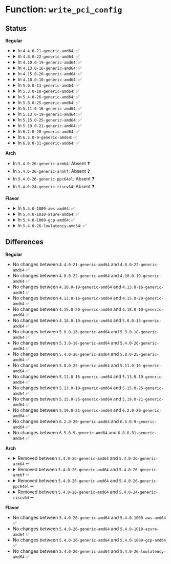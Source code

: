 # Function: <code>write_pci_config</code>

## Status
<b>Regular</b>
<ul>
<li>
<details>
<summary>In <code>4.4.0-21-generic-amd64</code>: ✅</summary>

```c
void write_pci_config(u8 bus, u8 slot, u8 func, u8 offset, u32 val)
```

```json
{
  "name": "write_pci_config",
  "collision_type": "Unique Global",
  "inline_type": "No",
  "funcs": [
    {
      "addr": 18446744071586162944,
      "name": "write_pci_config",
      "external": true,
      "loc": "arch/x86/pci/early.c:34",
      "file": "arch/x86/pci/early.c",
      "inline": "seen, unknown",
      "caller_inline": [],
      "caller_func": [
        "arch/x86/kernel/early-quirks.c:fix_hypertransport_config",
        "arch/x86/kernel/aperture_64.c:early_gart_iommu_check",
        "arch/x86/kernel/aperture_64.c:gart_iommu_hole_init",
        "arch/x86/kernel/aperture_64.c:gart_iommu_hole_init",
        "arch/x86/kernel/aperture_64.c:gart_iommu_hole_init",
        "drivers/usb/early/ehci-dbgp.c:nvidia_set_debug_port",
        "arch/x86/pci/amd_bus.c:amd_postcore_init"
      ]
    }
  ],
  "symbols": [
    {
      "addr": 18446744071586162944,
      "name": "write_pci_config",
      "section": ".text",
      "bind": "STB_GLOBAL",
      "size": 61
    }
  ]
}
```
</details>
</li>
<li>
<details>
<summary>In <code>4.8.0-22-generic-amd64</code>: ✅</summary>

```c
void write_pci_config(u8 bus, u8 slot, u8 func, u8 offset, u32 val)
```

```json
{
  "name": "write_pci_config",
  "collision_type": "Unique Global",
  "inline_type": "No",
  "funcs": [
    {
      "addr": 18446744071586576256,
      "name": "write_pci_config",
      "external": true,
      "loc": "arch/x86/pci/early.c:34",
      "file": "arch/x86/pci/early.c",
      "inline": "seen, unknown",
      "caller_inline": [],
      "caller_func": [
        "arch/x86/kernel/early-quirks.c:fix_hypertransport_config",
        "arch/x86/kernel/aperture_64.c:gart_iommu_hole_init",
        "arch/x86/kernel/aperture_64.c:gart_iommu_hole_init",
        "arch/x86/kernel/aperture_64.c:gart_iommu_hole_init",
        "arch/x86/kernel/aperture_64.c:early_gart_iommu_check",
        "drivers/usb/early/ehci-dbgp.c:nvidia_set_debug_port",
        "arch/x86/pci/amd_bus.c:amd_postcore_init"
      ]
    }
  ],
  "symbols": [
    {
      "addr": 18446744071586576256,
      "name": "write_pci_config",
      "section": ".text",
      "bind": "STB_GLOBAL",
      "size": 61
    }
  ]
}
```
</details>
</li>
<li>
<details>
<summary>In <code>4.10.0-19-generic-amd64</code>: ✅</summary>

```c
void write_pci_config(u8 bus, u8 slot, u8 func, u8 offset, u32 val)
```

```json
{
  "name": "write_pci_config",
  "collision_type": "Unique Global",
  "inline_type": "No",
  "funcs": [
    {
      "addr": 18446744071586757824,
      "name": "write_pci_config",
      "external": true,
      "loc": "arch/x86/pci/early.c:34",
      "file": "arch/x86/pci/early.c",
      "inline": "seen, unknown",
      "caller_inline": [],
      "caller_func": [
        "arch/x86/kernel/early-quirks.c:fix_hypertransport_config",
        "arch/x86/kernel/aperture_64.c:gart_iommu_hole_init",
        "arch/x86/kernel/aperture_64.c:gart_iommu_hole_init",
        "arch/x86/kernel/aperture_64.c:gart_iommu_hole_init",
        "arch/x86/kernel/aperture_64.c:early_gart_iommu_check",
        "drivers/usb/early/ehci-dbgp.c:nvidia_set_debug_port",
        "arch/x86/pci/amd_bus.c:amd_postcore_init"
      ]
    }
  ],
  "symbols": [
    {
      "addr": 18446744071586757824,
      "name": "write_pci_config",
      "section": ".text",
      "bind": "STB_GLOBAL",
      "size": 61
    }
  ]
}
```
</details>
</li>
<li>
<details>
<summary>In <code>4.13.0-16-generic-amd64</code>: ✅</summary>

```c
void write_pci_config(u8 bus, u8 slot, u8 func, u8 offset, u32 val)
```

```json
{
  "name": "write_pci_config",
  "collision_type": "Unique Global",
  "inline_type": "No",
  "funcs": [
    {
      "addr": 18446744071586884736,
      "name": "write_pci_config",
      "external": true,
      "loc": "arch/x86/pci/early.c:34",
      "file": "arch/x86/pci/early.c",
      "inline": "seen, unknown",
      "caller_inline": [],
      "caller_func": [
        "arch/x86/kernel/early-quirks.c:fix_hypertransport_config",
        "arch/x86/kernel/aperture_64.c:gart_iommu_hole_init",
        "arch/x86/kernel/aperture_64.c:gart_iommu_hole_init",
        "arch/x86/kernel/aperture_64.c:gart_iommu_hole_init",
        "arch/x86/kernel/aperture_64.c:early_gart_iommu_check",
        "drivers/usb/early/ehci-dbgp.c:nvidia_set_debug_port",
        "arch/x86/pci/amd_bus.c:amd_postcore_init"
      ]
    }
  ],
  "symbols": [
    {
      "addr": 18446744071586884736,
      "name": "write_pci_config",
      "section": ".text",
      "bind": "STB_GLOBAL",
      "size": 61
    }
  ]
}
```
</details>
</li>
<li>
<details>
<summary>In <code>4.15.0-20-generic-amd64</code>: ✅</summary>

```c
void write_pci_config(u8 bus, u8 slot, u8 func, u8 offset, u32 val)
```

```json
{
  "name": "write_pci_config",
  "collision_type": "Unique Global",
  "inline_type": "No",
  "funcs": [
    {
      "addr": 18446744071587373424,
      "name": "write_pci_config",
      "external": true,
      "loc": "arch/x86/pci/early.c:35",
      "file": "arch/x86/pci/early.c",
      "inline": "seen, unknown",
      "caller_inline": [],
      "caller_func": [
        "arch/x86/kernel/early-quirks.c:fix_hypertransport_config",
        "arch/x86/kernel/aperture_64.c:gart_iommu_hole_init",
        "arch/x86/kernel/aperture_64.c:gart_iommu_hole_init",
        "arch/x86/kernel/aperture_64.c:gart_iommu_hole_init",
        "arch/x86/kernel/aperture_64.c:early_gart_iommu_check",
        "drivers/usb/early/ehci-dbgp.c:nvidia_set_debug_port",
        "arch/x86/pci/amd_bus.c:amd_postcore_init"
      ]
    }
  ],
  "symbols": [
    {
      "addr": 18446744071587373424,
      "name": "write_pci_config",
      "section": ".text",
      "bind": "STB_GLOBAL",
      "size": 61
    }
  ]
}
```
</details>
</li>
<li>
<details>
<summary>In <code>4.18.0-10-generic-amd64</code>: ✅</summary>

```c
void write_pci_config(u8 bus, u8 slot, u8 func, u8 offset, u32 val)
```

```json
{
  "name": "write_pci_config",
  "collision_type": "Unique Global",
  "inline_type": "No",
  "funcs": [
    {
      "addr": 18446744071587677248,
      "name": "write_pci_config",
      "external": true,
      "loc": "arch/x86/pci/early.c:35",
      "file": "arch/x86/pci/early.c",
      "inline": "seen, unknown",
      "caller_inline": [],
      "caller_func": [
        "arch/x86/kernel/early-quirks.c:ati_bugs",
        "arch/x86/kernel/early-quirks.c:fix_hypertransport_config",
        "arch/x86/kernel/early_printk.c:setup_early_printk",
        "arch/x86/kernel/aperture_64.c:gart_iommu_hole_init",
        "arch/x86/kernel/aperture_64.c:gart_iommu_hole_init",
        "arch/x86/kernel/aperture_64.c:gart_iommu_hole_init",
        "arch/x86/kernel/aperture_64.c:early_gart_iommu_check",
        "drivers/usb/early/ehci-dbgp.c:nvidia_set_debug_port",
        "arch/x86/pci/amd_bus.c:amd_postcore_init"
      ]
    }
  ],
  "symbols": [
    {
      "addr": 18446744071587677248,
      "name": "write_pci_config",
      "section": ".text",
      "bind": "STB_GLOBAL",
      "size": 62
    }
  ]
}
```
</details>
</li>
<li>
<details>
<summary>In <code>5.0.0-13-generic-amd64</code>: ✅</summary>

```c
void write_pci_config(u8 bus, u8 slot, u8 func, u8 offset, u32 val)
```

```json
{
  "name": "write_pci_config",
  "collision_type": "Unique Global",
  "inline_type": "No",
  "funcs": [
    {
      "addr": 18446744071587808544,
      "name": "write_pci_config",
      "external": true,
      "loc": "arch/x86/pci/early.c:35",
      "file": "arch/x86/pci/early.c",
      "inline": "seen, unknown",
      "caller_inline": [],
      "caller_func": [
        "arch/x86/kernel/early-quirks.c:ati_bugs",
        "arch/x86/kernel/early-quirks.c:fix_hypertransport_config",
        "arch/x86/kernel/early_printk.c:setup_early_printk",
        "arch/x86/kernel/aperture_64.c:gart_iommu_hole_init",
        "arch/x86/kernel/aperture_64.c:gart_iommu_hole_init",
        "arch/x86/kernel/aperture_64.c:gart_iommu_hole_init",
        "arch/x86/kernel/aperture_64.c:early_gart_iommu_check",
        "drivers/usb/early/ehci-dbgp.c:nvidia_set_debug_port",
        "drivers/usb/early/xhci-dbc.c:early_xdbc_parse_parameter",
        "drivers/usb/early/xhci-dbc.c:early_xdbc_parse_parameter",
        "drivers/usb/early/xhci-dbc.c:early_xdbc_parse_parameter",
        "drivers/usb/early/xhci-dbc.c:early_xdbc_parse_parameter",
        "arch/x86/pci/amd_bus.c:amd_postcore_init"
      ]
    }
  ],
  "symbols": [
    {
      "addr": 18446744071587808544,
      "name": "write_pci_config",
      "section": ".text",
      "bind": "STB_GLOBAL",
      "size": 62
    }
  ]
}
```
</details>
</li>
<li>
<details>
<summary>In <code>5.3.0-18-generic-amd64</code>: ✅</summary>

```c
void write_pci_config(u8 bus, u8 slot, u8 func, u8 offset, u32 val)
```

```json
{
  "name": "write_pci_config",
  "collision_type": "Unique Global",
  "inline_type": "No",
  "funcs": [
    {
      "addr": 18446744071588114016,
      "name": "write_pci_config",
      "external": true,
      "loc": "arch/x86/pci/early.c:35",
      "file": "arch/x86/pci/early.c",
      "inline": "seen, unknown",
      "caller_inline": [],
      "caller_func": [
        "arch/x86/kernel/early-quirks.c:ati_bugs",
        "arch/x86/kernel/early-quirks.c:fix_hypertransport_config",
        "arch/x86/kernel/early_printk.c:setup_early_printk",
        "arch/x86/kernel/early_printk.c:setup_early_printk",
        "arch/x86/kernel/aperture_64.c:gart_iommu_hole_init",
        "arch/x86/kernel/aperture_64.c:gart_iommu_hole_init",
        "arch/x86/kernel/aperture_64.c:gart_iommu_hole_init",
        "arch/x86/kernel/aperture_64.c:early_gart_iommu_check",
        "drivers/usb/early/ehci-dbgp.c:nvidia_set_debug_port",
        "drivers/usb/early/xhci-dbc.c:early_xdbc_parse_parameter",
        "drivers/usb/early/xhci-dbc.c:early_xdbc_parse_parameter",
        "drivers/usb/early/xhci-dbc.c:early_xdbc_parse_parameter",
        "drivers/usb/early/xhci-dbc.c:early_xdbc_parse_parameter",
        "arch/x86/pci/amd_bus.c:amd_postcore_init"
      ]
    }
  ],
  "symbols": [
    {
      "addr": 18446744071588114016,
      "name": "write_pci_config",
      "section": ".text",
      "bind": "STB_GLOBAL",
      "size": 62
    }
  ]
}
```
</details>
</li>
<li>
<details>
<summary>In <code>5.4.0-26-generic-amd64</code>: ✅</summary>

```c
void write_pci_config(u8 bus, u8 slot, u8 func, u8 offset, u32 val)
```

```json
{
  "name": "write_pci_config",
  "collision_type": "Unique Global",
  "inline_type": "No",
  "funcs": [
    {
      "addr": 18446744071588319712,
      "name": "write_pci_config",
      "external": true,
      "loc": "arch/x86/pci/early.c:35",
      "file": "arch/x86/pci/early.c",
      "inline": "seen, unknown",
      "caller_inline": [],
      "caller_func": [
        "arch/x86/kernel/early-quirks.c:ati_bugs",
        "arch/x86/kernel/early-quirks.c:fix_hypertransport_config",
        "arch/x86/kernel/early_printk.c:setup_early_printk",
        "arch/x86/kernel/early_printk.c:setup_early_printk",
        "arch/x86/kernel/aperture_64.c:gart_iommu_hole_init",
        "arch/x86/kernel/aperture_64.c:gart_iommu_hole_init",
        "arch/x86/kernel/aperture_64.c:gart_iommu_hole_init",
        "arch/x86/kernel/aperture_64.c:early_gart_iommu_check",
        "drivers/usb/early/ehci-dbgp.c:nvidia_set_debug_port",
        "drivers/usb/early/xhci-dbc.c:early_xdbc_parse_parameter",
        "drivers/usb/early/xhci-dbc.c:early_xdbc_parse_parameter",
        "drivers/usb/early/xhci-dbc.c:early_xdbc_parse_parameter",
        "drivers/usb/early/xhci-dbc.c:early_xdbc_parse_parameter",
        "arch/x86/pci/amd_bus.c:amd_postcore_init"
      ]
    }
  ],
  "symbols": [
    {
      "addr": 18446744071588319712,
      "name": "write_pci_config",
      "section": ".text",
      "bind": "STB_GLOBAL",
      "size": 62
    }
  ]
}
```
</details>
</li>
<li>
<details>
<summary>In <code>5.8.0-25-generic-amd64</code>: ✅</summary>

```c
void write_pci_config(u8 bus, u8 slot, u8 func, u8 offset, u32 val)
```

```json
{
  "name": "write_pci_config",
  "collision_type": "Unique Global",
  "inline_type": "No",
  "funcs": [
    {
      "addr": 18446744071591140032,
      "name": "write_pci_config",
      "external": true,
      "loc": "arch/x86/pci/early.c:35",
      "file": "arch/x86/pci/early.c",
      "inline": "seen, unknown",
      "caller_inline": [],
      "caller_func": [
        "arch/x86/kernel/early-quirks.c:ati_bugs",
        "arch/x86/kernel/early-quirks.c:fix_hypertransport_config",
        "arch/x86/kernel/early_printk.c:early_pci_serial_init",
        "arch/x86/kernel/aperture_64.c:gart_iommu_hole_init",
        "arch/x86/kernel/aperture_64.c:gart_iommu_hole_init",
        "arch/x86/kernel/aperture_64.c:gart_iommu_hole_init",
        "arch/x86/kernel/aperture_64.c:early_gart_iommu_check",
        "drivers/usb/early/ehci-dbgp.c:nvidia_set_debug_port",
        "drivers/usb/early/xhci-dbc.c:xdbc_map_pci_mmio",
        "drivers/usb/early/xhci-dbc.c:xdbc_map_pci_mmio",
        "drivers/usb/early/xhci-dbc.c:xdbc_map_pci_mmio",
        "drivers/usb/early/xhci-dbc.c:xdbc_map_pci_mmio",
        "arch/x86/pci/amd_bus.c:pci_enable_pci_io_ecs"
      ]
    }
  ],
  "symbols": [
    {
      "addr": 18446744071591140032,
      "name": "write_pci_config",
      "section": ".text",
      "bind": "STB_GLOBAL",
      "size": 62
    }
  ]
}
```
</details>
</li>
<li>
<details>
<summary>In <code>5.11.0-16-generic-amd64</code>: ✅</summary>

```c
void write_pci_config(u8 bus, u8 slot, u8 func, u8 offset, u32 val)
```

```json
{
  "name": "write_pci_config",
  "collision_type": "Unique Global",
  "inline_type": "No",
  "funcs": [
    {
      "addr": 18446744071591224256,
      "name": "write_pci_config",
      "external": true,
      "loc": "arch/x86/pci/early.c:35",
      "file": "arch/x86/pci/early.c",
      "inline": "seen, unknown",
      "caller_inline": [],
      "caller_func": [
        "arch/x86/kernel/early-quirks.c:ati_bugs",
        "arch/x86/kernel/early-quirks.c:fix_hypertransport_config",
        "arch/x86/kernel/early_printk.c:early_pci_serial_init",
        "arch/x86/kernel/aperture_64.c:gart_iommu_hole_init",
        "arch/x86/kernel/aperture_64.c:gart_iommu_hole_init",
        "arch/x86/kernel/aperture_64.c:gart_iommu_hole_init",
        "arch/x86/kernel/aperture_64.c:early_gart_iommu_check",
        "drivers/usb/early/ehci-dbgp.c:nvidia_set_debug_port",
        "drivers/usb/early/xhci-dbc.c:xdbc_map_pci_mmio",
        "drivers/usb/early/xhci-dbc.c:xdbc_map_pci_mmio",
        "drivers/usb/early/xhci-dbc.c:xdbc_map_pci_mmio",
        "drivers/usb/early/xhci-dbc.c:xdbc_map_pci_mmio",
        "arch/x86/pci/amd_bus.c:pci_enable_pci_io_ecs"
      ]
    }
  ],
  "symbols": [
    {
      "addr": 18446744071591224256,
      "name": "write_pci_config",
      "section": ".text",
      "bind": "STB_GLOBAL",
      "size": 62
    }
  ]
}
```
</details>
</li>
<li>
<details>
<summary>In <code>5.13.0-19-generic-amd64</code>: ✅</summary>

```c
void write_pci_config(u8 bus, u8 slot, u8 func, u8 offset, u32 val)
```

```json
{
  "name": "write_pci_config",
  "collision_type": "Unique Global",
  "inline_type": "No",
  "funcs": [
    {
      "addr": 18446744071591173504,
      "name": "write_pci_config",
      "external": true,
      "loc": "arch/x86/pci/early.c:35",
      "file": "arch/x86/pci/early.c",
      "inline": "seen, unknown",
      "caller_inline": [],
      "caller_func": [
        "arch/x86/kernel/early-quirks.c:ati_bugs",
        "arch/x86/kernel/early-quirks.c:fix_hypertransport_config",
        "arch/x86/kernel/early_printk.c:early_pci_serial_init",
        "arch/x86/kernel/aperture_64.c:gart_iommu_hole_init",
        "arch/x86/kernel/aperture_64.c:gart_iommu_hole_init",
        "arch/x86/kernel/aperture_64.c:gart_iommu_hole_init",
        "arch/x86/kernel/aperture_64.c:early_gart_iommu_check",
        "drivers/usb/early/ehci-dbgp.c:nvidia_set_debug_port",
        "drivers/usb/early/xhci-dbc.c:xdbc_map_pci_mmio",
        "drivers/usb/early/xhci-dbc.c:xdbc_map_pci_mmio",
        "drivers/usb/early/xhci-dbc.c:xdbc_map_pci_mmio",
        "drivers/usb/early/xhci-dbc.c:xdbc_map_pci_mmio",
        "arch/x86/pci/amd_bus.c:amd_postcore_init"
      ]
    }
  ],
  "symbols": [
    {
      "addr": 18446744071591173504,
      "name": "write_pci_config",
      "section": ".text",
      "bind": "STB_GLOBAL",
      "size": 62
    }
  ]
}
```
</details>
</li>
<li>
<details>
<summary>In <code>5.15.0-25-generic-amd64</code>: ✅</summary>

```c
void write_pci_config(u8 bus, u8 slot, u8 func, u8 offset, u32 val)
```

```json
{
  "name": "write_pci_config",
  "collision_type": "Unique Global",
  "inline_type": "No",
  "funcs": [
    {
      "addr": 18446744071592027024,
      "name": "write_pci_config",
      "external": true,
      "loc": "arch/x86/pci/early.c:35",
      "file": "arch/x86/pci/early.c",
      "inline": "seen, unknown",
      "caller_inline": [],
      "caller_func": [
        "arch/x86/kernel/early-quirks.c:ati_bugs",
        "arch/x86/kernel/early-quirks.c:fix_hypertransport_config",
        "arch/x86/kernel/early_printk.c:early_pci_serial_init",
        "arch/x86/kernel/aperture_64.c:gart_iommu_hole_init",
        "arch/x86/kernel/aperture_64.c:gart_iommu_hole_init",
        "arch/x86/kernel/aperture_64.c:gart_iommu_hole_init",
        "arch/x86/kernel/aperture_64.c:early_gart_iommu_check",
        "drivers/usb/early/ehci-dbgp.c:nvidia_set_debug_port",
        "drivers/usb/early/xhci-dbc.c:xdbc_map_pci_mmio",
        "drivers/usb/early/xhci-dbc.c:xdbc_map_pci_mmio",
        "drivers/usb/early/xhci-dbc.c:xdbc_map_pci_mmio",
        "drivers/usb/early/xhci-dbc.c:xdbc_map_pci_mmio",
        "arch/x86/pci/amd_bus.c:amd_postcore_init"
      ]
    }
  ],
  "symbols": [
    {
      "addr": 18446744071592027024,
      "name": "write_pci_config",
      "section": ".text",
      "bind": "STB_GLOBAL",
      "size": 62
    }
  ]
}
```
</details>
</li>
<li>
<details>
<summary>In <code>5.19.0-21-generic-amd64</code>: ✅</summary>

```c
void write_pci_config(u8 bus, u8 slot, u8 func, u8 offset, u32 val)
```

```json
{
  "name": "write_pci_config",
  "collision_type": "Unique Global",
  "inline_type": "No",
  "funcs": [
    {
      "addr": 18446744071593794112,
      "name": "write_pci_config",
      "external": true,
      "loc": "arch/x86/pci/early.c:35",
      "file": "arch/x86/pci/early.c",
      "inline": "seen, unknown",
      "caller_inline": [],
      "caller_func": [
        "arch/x86/kernel/early-quirks.c:ati_bugs",
        "arch/x86/kernel/early-quirks.c:fix_hypertransport_config",
        "arch/x86/kernel/early_printk.c:early_pci_serial_init",
        "arch/x86/kernel/aperture_64.c:gart_iommu_hole_init",
        "arch/x86/kernel/aperture_64.c:gart_iommu_hole_init",
        "arch/x86/kernel/aperture_64.c:gart_iommu_hole_init",
        "arch/x86/kernel/aperture_64.c:early_gart_iommu_check",
        "drivers/usb/early/ehci-dbgp.c:nvidia_set_debug_port",
        "drivers/usb/early/xhci-dbc.c:xdbc_map_pci_mmio",
        "drivers/usb/early/xhci-dbc.c:xdbc_map_pci_mmio",
        "drivers/usb/early/xhci-dbc.c:xdbc_map_pci_mmio",
        "drivers/usb/early/xhci-dbc.c:xdbc_map_pci_mmio",
        "arch/x86/pci/amd_bus.c:amd_postcore_init"
      ]
    }
  ],
  "symbols": [
    {
      "addr": 18446744071593794112,
      "name": "write_pci_config",
      "section": ".text",
      "bind": "STB_GLOBAL",
      "size": 79
    }
  ]
}
```
</details>
</li>
<li>
<details>
<summary>In <code>6.2.0-20-generic-amd64</code>: ✅</summary>

```c
void write_pci_config(u8 bus, u8 slot, u8 func, u8 offset, u32 val)
```

```json
{
  "name": "write_pci_config",
  "collision_type": "Unique Global",
  "inline_type": "No",
  "funcs": [
    {
      "addr": 18446744071595737344,
      "name": "write_pci_config",
      "external": true,
      "loc": "arch/x86/pci/early.c:35",
      "file": "arch/x86/pci/early.c",
      "inline": "seen, unknown",
      "caller_inline": [],
      "caller_func": [
        "arch/x86/kernel/early-quirks.c:ati_bugs",
        "arch/x86/kernel/early-quirks.c:fix_hypertransport_config",
        "arch/x86/kernel/early_printk.c:early_pci_serial_init",
        "arch/x86/kernel/aperture_64.c:gart_iommu_hole_init",
        "arch/x86/kernel/aperture_64.c:gart_iommu_hole_init",
        "arch/x86/kernel/aperture_64.c:gart_iommu_hole_init",
        "arch/x86/kernel/aperture_64.c:early_gart_iommu_check",
        "drivers/usb/early/ehci-dbgp.c:nvidia_set_debug_port",
        "drivers/usb/early/xhci-dbc.c:xdbc_map_pci_mmio",
        "drivers/usb/early/xhci-dbc.c:xdbc_map_pci_mmio",
        "drivers/usb/early/xhci-dbc.c:xdbc_map_pci_mmio",
        "drivers/usb/early/xhci-dbc.c:xdbc_map_pci_mmio",
        "arch/x86/pci/amd_bus.c:amd_postcore_init"
      ]
    }
  ],
  "symbols": [
    {
      "addr": 18446744071595737344,
      "name": "write_pci_config",
      "section": ".text",
      "bind": "STB_GLOBAL",
      "size": 79
    }
  ]
}
```
</details>
</li>
<li>
<details>
<summary>In <code>6.5.0-9-generic-amd64</code>: ✅</summary>

```c
void write_pci_config(u8 bus, u8 slot, u8 func, u8 offset, u32 val)
```

```json
{
  "name": "write_pci_config",
  "collision_type": "Unique Global",
  "inline_type": "No",
  "funcs": [
    {
      "addr": 18446744071596263328,
      "name": "write_pci_config",
      "external": true,
      "loc": "arch/x86/pci/early.c:35",
      "file": "arch/x86/pci/early.c",
      "inline": "seen, unknown",
      "caller_inline": [],
      "caller_func": [
        "arch/x86/kernel/early-quirks.c:ati_bugs",
        "arch/x86/kernel/early-quirks.c:fix_hypertransport_config",
        "arch/x86/kernel/early_printk.c:early_pci_serial_init",
        "arch/x86/kernel/aperture_64.c:gart_iommu_hole_init",
        "arch/x86/kernel/aperture_64.c:gart_iommu_hole_init",
        "arch/x86/kernel/aperture_64.c:gart_iommu_hole_init",
        "arch/x86/kernel/aperture_64.c:early_gart_iommu_check",
        "drivers/usb/early/ehci-dbgp.c:nvidia_set_debug_port",
        "drivers/usb/early/xhci-dbc.c:xdbc_map_pci_mmio",
        "drivers/usb/early/xhci-dbc.c:xdbc_map_pci_mmio",
        "drivers/usb/early/xhci-dbc.c:xdbc_map_pci_mmio",
        "drivers/usb/early/xhci-dbc.c:xdbc_map_pci_mmio",
        "arch/x86/pci/amd_bus.c:amd_postcore_init"
      ]
    }
  ],
  "symbols": [
    {
      "addr": 18446744071596263328,
      "name": "write_pci_config",
      "section": ".text",
      "bind": "STB_GLOBAL",
      "size": 79
    }
  ]
}
```
</details>
</li>
<li>
<details>
<summary>In <code>6.8.0-31-generic-amd64</code>: ✅</summary>

```c
void write_pci_config(u8 bus, u8 slot, u8 func, u8 offset, u32 val)
```

```json
{
  "name": "write_pci_config",
  "collision_type": "Unique Global",
  "inline_type": "No",
  "funcs": [
    {
      "addr": 18446744071597145984,
      "name": "write_pci_config",
      "external": true,
      "loc": "arch/x86/pci/early.c:35",
      "file": "arch/x86/pci/early.c",
      "inline": "seen, unknown",
      "caller_inline": [],
      "caller_func": [
        "arch/x86/kernel/early-quirks.c:ati_bugs",
        "arch/x86/kernel/early-quirks.c:fix_hypertransport_config",
        "arch/x86/kernel/early_printk.c:early_pci_serial_init",
        "arch/x86/kernel/aperture_64.c:gart_iommu_hole_init",
        "arch/x86/kernel/aperture_64.c:gart_iommu_hole_init",
        "arch/x86/kernel/aperture_64.c:gart_iommu_hole_init",
        "arch/x86/kernel/aperture_64.c:early_gart_iommu_check",
        "drivers/usb/early/ehci-dbgp.c:nvidia_set_debug_port",
        "drivers/usb/early/xhci-dbc.c:xdbc_map_pci_mmio",
        "drivers/usb/early/xhci-dbc.c:xdbc_map_pci_mmio",
        "drivers/usb/early/xhci-dbc.c:xdbc_map_pci_mmio",
        "drivers/usb/early/xhci-dbc.c:xdbc_map_pci_mmio",
        "arch/x86/pci/amd_bus.c:amd_postcore_init"
      ]
    }
  ],
  "symbols": [
    {
      "addr": 18446744071597145984,
      "name": "write_pci_config",
      "section": ".text",
      "bind": "STB_GLOBAL",
      "size": 79
    }
  ]
}
```
</details>
</li>
</ul>
<b>Arch</b>
<ul>
<li>
In <code>5.4.0-26-generic-arm64</code>: Absent ❓
</li>
<li>
In <code>5.4.0-26-generic-armhf</code>: Absent ❓
</li>
<li>
In <code>5.4.0-26-generic-ppc64el</code>: Absent ❓
</li>
<li>
In <code>5.4.0-24-generic-riscv64</code>: Absent ❓
</li>
</ul>
<b>Flavor</b>
<ul>
<li>
<details>
<summary>In <code>5.4.0-1009-aws-amd64</code>: ✅</summary>

```c
void write_pci_config(u8 bus, u8 slot, u8 func, u8 offset, u32 val)
```

```json
{
  "name": "write_pci_config",
  "collision_type": "Unique Global",
  "inline_type": "No",
  "funcs": [
    {
      "addr": 18446744071587923360,
      "name": "write_pci_config",
      "external": true,
      "loc": "arch/x86/pci/early.c:35",
      "file": "arch/x86/pci/early.c",
      "inline": "seen, unknown",
      "caller_inline": [],
      "caller_func": [
        "arch/x86/kernel/early-quirks.c:ati_bugs",
        "arch/x86/kernel/early-quirks.c:fix_hypertransport_config",
        "arch/x86/kernel/early_printk.c:setup_early_printk",
        "arch/x86/kernel/early_printk.c:setup_early_printk",
        "arch/x86/kernel/aperture_64.c:gart_iommu_hole_init",
        "arch/x86/kernel/aperture_64.c:gart_iommu_hole_init",
        "arch/x86/kernel/aperture_64.c:gart_iommu_hole_init",
        "arch/x86/kernel/aperture_64.c:early_gart_iommu_check",
        "drivers/usb/early/ehci-dbgp.c:nvidia_set_debug_port",
        "arch/x86/pci/amd_bus.c:amd_postcore_init"
      ]
    }
  ],
  "symbols": [
    {
      "addr": 18446744071587923360,
      "name": "write_pci_config",
      "section": ".text",
      "bind": "STB_GLOBAL",
      "size": 62
    }
  ]
}
```
</details>
</li>
<li>
<details>
<summary>In <code>5.4.0-1010-azure-amd64</code>: ✅</summary>

```c
void write_pci_config(u8 bus, u8 slot, u8 func, u8 offset, u32 val)
```

```json
{
  "name": "write_pci_config",
  "collision_type": "Unique Global",
  "inline_type": "No",
  "funcs": [
    {
      "addr": 18446744071587639216,
      "name": "write_pci_config",
      "external": true,
      "loc": "arch/x86/pci/early.c:35",
      "file": "arch/x86/pci/early.c",
      "inline": "seen, unknown",
      "caller_inline": [],
      "caller_func": [
        "arch/x86/kernel/early-quirks.c:ati_bugs",
        "arch/x86/kernel/early-quirks.c:fix_hypertransport_config",
        "arch/x86/kernel/early_printk.c:setup_early_printk",
        "arch/x86/kernel/early_printk.c:setup_early_printk",
        "arch/x86/kernel/aperture_64.c:gart_iommu_hole_init",
        "arch/x86/kernel/aperture_64.c:gart_iommu_hole_init",
        "arch/x86/kernel/aperture_64.c:gart_iommu_hole_init",
        "arch/x86/kernel/aperture_64.c:early_gart_iommu_check",
        "drivers/usb/early/ehci-dbgp.c:nvidia_set_debug_port",
        "arch/x86/pci/amd_bus.c:amd_postcore_init"
      ]
    }
  ],
  "symbols": [
    {
      "addr": 18446744071587639216,
      "name": "write_pci_config",
      "section": ".text",
      "bind": "STB_GLOBAL",
      "size": 62
    }
  ]
}
```
</details>
</li>
<li>
<details>
<summary>In <code>5.4.0-1009-gcp-amd64</code>: ✅</summary>

```c
void write_pci_config(u8 bus, u8 slot, u8 func, u8 offset, u32 val)
```

```json
{
  "name": "write_pci_config",
  "collision_type": "Unique Global",
  "inline_type": "No",
  "funcs": [
    {
      "addr": 18446744071588256768,
      "name": "write_pci_config",
      "external": true,
      "loc": "arch/x86/pci/early.c:35",
      "file": "arch/x86/pci/early.c",
      "inline": "seen, unknown",
      "caller_inline": [],
      "caller_func": [
        "arch/x86/kernel/early-quirks.c:ati_bugs",
        "arch/x86/kernel/early-quirks.c:fix_hypertransport_config",
        "arch/x86/kernel/early_printk.c:setup_early_printk",
        "arch/x86/kernel/early_printk.c:setup_early_printk",
        "arch/x86/kernel/aperture_64.c:gart_iommu_hole_init",
        "arch/x86/kernel/aperture_64.c:gart_iommu_hole_init",
        "arch/x86/kernel/aperture_64.c:gart_iommu_hole_init",
        "arch/x86/kernel/aperture_64.c:early_gart_iommu_check",
        "drivers/usb/early/ehci-dbgp.c:nvidia_set_debug_port",
        "arch/x86/pci/amd_bus.c:amd_postcore_init"
      ]
    }
  ],
  "symbols": [
    {
      "addr": 18446744071588256768,
      "name": "write_pci_config",
      "section": ".text",
      "bind": "STB_GLOBAL",
      "size": 62
    }
  ]
}
```
</details>
</li>
<li>
<details>
<summary>In <code>5.4.0-26-lowlatency-amd64</code>: ✅</summary>

```c
void write_pci_config(u8 bus, u8 slot, u8 func, u8 offset, u32 val)
```

```json
{
  "name": "write_pci_config",
  "collision_type": "Unique Global",
  "inline_type": "No",
  "funcs": [
    {
      "addr": 18446744071588392288,
      "name": "write_pci_config",
      "external": true,
      "loc": "arch/x86/pci/early.c:35",
      "file": "arch/x86/pci/early.c",
      "inline": "seen, unknown",
      "caller_inline": [],
      "caller_func": [
        "arch/x86/kernel/early-quirks.c:ati_bugs",
        "arch/x86/kernel/early-quirks.c:fix_hypertransport_config",
        "arch/x86/kernel/early_printk.c:setup_early_printk",
        "arch/x86/kernel/early_printk.c:setup_early_printk",
        "arch/x86/kernel/aperture_64.c:gart_iommu_hole_init",
        "arch/x86/kernel/aperture_64.c:gart_iommu_hole_init",
        "arch/x86/kernel/aperture_64.c:gart_iommu_hole_init",
        "arch/x86/kernel/aperture_64.c:early_gart_iommu_check",
        "drivers/usb/early/ehci-dbgp.c:nvidia_set_debug_port",
        "drivers/usb/early/xhci-dbc.c:early_xdbc_parse_parameter",
        "drivers/usb/early/xhci-dbc.c:early_xdbc_parse_parameter",
        "drivers/usb/early/xhci-dbc.c:early_xdbc_parse_parameter",
        "drivers/usb/early/xhci-dbc.c:early_xdbc_parse_parameter",
        "arch/x86/pci/amd_bus.c:amd_postcore_init"
      ]
    }
  ],
  "symbols": [
    {
      "addr": 18446744071588392288,
      "name": "write_pci_config",
      "section": ".text",
      "bind": "STB_GLOBAL",
      "size": 62
    }
  ]
}
```
</details>
</li>
</ul>

## Differences
<b>Regular</b>
<ul>
<li>
No changes between <code>4.4.0-21-generic-amd64</code> and <code>4.8.0-22-generic-amd64</code> ✅
</li>
<li>
No changes between <code>4.8.0-22-generic-amd64</code> and <code>4.10.0-19-generic-amd64</code> ✅
</li>
<li>
No changes between <code>4.10.0-19-generic-amd64</code> and <code>4.13.0-16-generic-amd64</code> ✅
</li>
<li>
No changes between <code>4.13.0-16-generic-amd64</code> and <code>4.15.0-20-generic-amd64</code> ✅
</li>
<li>
No changes between <code>4.15.0-20-generic-amd64</code> and <code>4.18.0-10-generic-amd64</code> ✅
</li>
<li>
No changes between <code>4.18.0-10-generic-amd64</code> and <code>5.0.0-13-generic-amd64</code> ✅
</li>
<li>
No changes between <code>5.0.0-13-generic-amd64</code> and <code>5.3.0-18-generic-amd64</code> ✅
</li>
<li>
No changes between <code>5.3.0-18-generic-amd64</code> and <code>5.4.0-26-generic-amd64</code> ✅
</li>
<li>
No changes between <code>5.4.0-26-generic-amd64</code> and <code>5.8.0-25-generic-amd64</code> ✅
</li>
<li>
No changes between <code>5.8.0-25-generic-amd64</code> and <code>5.11.0-16-generic-amd64</code> ✅
</li>
<li>
No changes between <code>5.11.0-16-generic-amd64</code> and <code>5.13.0-19-generic-amd64</code> ✅
</li>
<li>
No changes between <code>5.13.0-19-generic-amd64</code> and <code>5.15.0-25-generic-amd64</code> ✅
</li>
<li>
No changes between <code>5.15.0-25-generic-amd64</code> and <code>5.19.0-21-generic-amd64</code> ✅
</li>
<li>
No changes between <code>5.19.0-21-generic-amd64</code> and <code>6.2.0-20-generic-amd64</code> ✅
</li>
<li>
No changes between <code>6.2.0-20-generic-amd64</code> and <code>6.5.0-9-generic-amd64</code> ✅
</li>
<li>
No changes between <code>6.5.0-9-generic-amd64</code> and <code>6.8.0-31-generic-amd64</code> ✅
</li>
</ul>
<b>Arch</b>
<ul>
<li>
<details>
<summary>Removed between <code>5.4.0-26-generic-amd64</code> and <code>5.4.0-26-generic-arm64</code> ➖</summary>

```c
void write_pci_config(u8 bus, u8 slot, u8 func, u8 offset, u32 val)
```
</details>
</li>
<li>
<details>
<summary>Removed between <code>5.4.0-26-generic-amd64</code> and <code>5.4.0-26-generic-armhf</code> ➖</summary>

```c
void write_pci_config(u8 bus, u8 slot, u8 func, u8 offset, u32 val)
```
</details>
</li>
<li>
<details>
<summary>Removed between <code>5.4.0-26-generic-amd64</code> and <code>5.4.0-26-generic-ppc64el</code> ➖</summary>

```c
void write_pci_config(u8 bus, u8 slot, u8 func, u8 offset, u32 val)
```
</details>
</li>
<li>
<details>
<summary>Removed between <code>5.4.0-26-generic-amd64</code> and <code>5.4.0-24-generic-riscv64</code> ➖</summary>

```c
void write_pci_config(u8 bus, u8 slot, u8 func, u8 offset, u32 val)
```
</details>
</li>
</ul>
<b>Flavor</b>
<ul>
<li>
No changes between <code>5.4.0-26-generic-amd64</code> and <code>5.4.0-1009-aws-amd64</code> ✅
</li>
<li>
No changes between <code>5.4.0-26-generic-amd64</code> and <code>5.4.0-1010-azure-amd64</code> ✅
</li>
<li>
No changes between <code>5.4.0-26-generic-amd64</code> and <code>5.4.0-1009-gcp-amd64</code> ✅
</li>
<li>
No changes between <code>5.4.0-26-generic-amd64</code> and <code>5.4.0-26-lowlatency-amd64</code> ✅
</li>
</ul>
